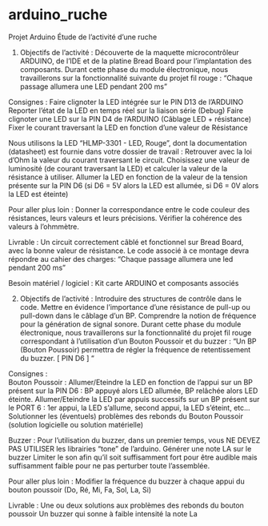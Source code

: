 # arduino_ruche
Projet Arduino Étude de l’activité d’une ruche

1. Objectifs de l’activité : Découverte de la maquette microcontrôleur ARDUINO, de l’IDE et de la platine Bread Board pour l’implantation des composants. 
Durant cette phase du module électronique, nous travaillerons sur la fonctionnalité suivante du projet fil rouge : “Chaque passage allumera une LED pendant 200 ms”

Consignes : 
Faire clignoter la LED intégrée sur le PIN D13 de l’ARDUINO
Reporter l’état de la LED en temps réel sur la liaison série (Debug)
Faire clignoter une LED sur la PIN D4 de l’ARDUINO (Câblage LED + résistance)
Fixer le courant traversant la LED en fonction d’une valeur de Résistance

Nous utilisons la LED “HLMP-3301 -  LED, Rouge”, dont la documentation (datasheet) est fournie dans votre dossier de travail :
Retrouver avec la loi d’Ohm la valeur du courant traversant le circuit. Choisissez une valeur de luminosité (de courant traversant la LED) et calculer la valeur de la résistance à utiliser.
Allumer la LED en fonction de la valeur de la tension présente sur la PIN D6 (si D6 = 5V alors la LED est allumée, si D6 = 0V alors la LED est éteinte)

Pour aller plus loin : 
Donner la correspondance entre le code couleur des résistances, leurs valeurs et leurs précisions. Vérifier la cohérence des valeurs à l’ohmmètre.

Livrable : 
Un circuit correctement câblé et fonctionnel sur Bread Board, avec la bonne valeur de résistance. Le code associé à ce montage devra répondre au cahier des charges: “Chaque passage allumera une led pendant 200 ms”


Besoin matériel / logiciel :
Kit carte ARDUINO et composants associés


2. Objectifs de l’activité : Introduire des structures de contrôle dans le code. Mettre en évidence l’importance d’une résistance de pull-up ou pull-down dans le câblage d’un BP. Comprendre la notion de fréquence pour la génération de signal sonore.
Durant cette phase du module électronique, nous travaillerons sur la fonctionnalité du projet fil rouge correspondant à l’utilisation d’un Bouton Poussoir et du buzzer :
“Un BP (Bouton Poussoir) permettra de régler la fréquence de retentissement du buzzer. [ PIN D6 ] “

Consignes :  
Bouton Poussoir :
Allumer/Eteindre la LED en fonction de l’appui sur un BP présent sur la PIN D6 : BP appuyé alors LED allumée, BP relâchée alors LED éteinte.
Allumer/Eteindre la LED par appuis successifs sur un BP présent sur le PORT 6 : 1er appui, la LED s’allume, second appui, la LED s’éteint, etc...
Solutionner les (éventuels) problèmes des rebonds du Bouton Poussoir (solution logicielle ou solution matérielle)

Buzzer :
Pour l’utilisation du buzzer, dans un premier temps, vous NE DEVEZ PAS UTILISER les librairies “tone” de l’arduino. 
Générer une note LA sur le buzzer
Limiter le son afin qu’il soit suffisamment fort pour être audible mais suffisamment faible pour ne pas perturber toute l’assemblée. 

Pour aller plus loin :
Modifier la fréquence du buzzer à chaque appui du bouton poussoir (Do, Ré, Mi, Fa, Sol, La, Si)

Livrable : 
Une ou deux solutions aux problèmes des rebonds du bouton poussoir
Un buzzer qui sonne à faible intensité la note La
